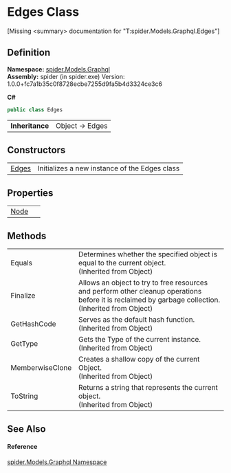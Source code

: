 # Edges Class


\[Missing &lt;summary&gt; documentation for "T:spider.Models.Graphql.Edges"\]



## Definition
**Namespace:** <a href="a7324a28-4f46-beaa-9269-26a8fa385391">spider.Models.Graphql</a>  
**Assembly:** spider (in spider.exe) Version: 1.0.0+fc7a1b35c0f8728ecbe7255d9fa5b4d3324ce3c6

**C#**
``` C#
public class Edges
```

<table><tr><td><strong>Inheritance</strong></td><td>Object  →  Edges</td></tr>
</table>



## Constructors
<table>
<tr>
<td><a href="0b6a228c-f737-75a0-3e44-a7d483fd6044">Edges</a></td>
<td>Initializes a new instance of the Edges class</td></tr>
</table>

## Properties
<table>
<tr>
<td><a href="5c82bc8d-2ce5-e50c-6a45-31189e1485d3">Node</a></td>
<td> </td></tr>
</table>

## Methods
<table>
<tr>
<td>Equals</td>
<td>Determines whether the specified object is equal to the current object.<br />(Inherited from Object)</td></tr>
<tr>
<td>Finalize</td>
<td>Allows an object to try to free resources and perform other cleanup operations before it is reclaimed by garbage collection.<br />(Inherited from Object)</td></tr>
<tr>
<td>GetHashCode</td>
<td>Serves as the default hash function.<br />(Inherited from Object)</td></tr>
<tr>
<td>GetType</td>
<td>Gets the Type of the current instance.<br />(Inherited from Object)</td></tr>
<tr>
<td>MemberwiseClone</td>
<td>Creates a shallow copy of the current Object.<br />(Inherited from Object)</td></tr>
<tr>
<td>ToString</td>
<td>Returns a string that represents the current object.<br />(Inherited from Object)</td></tr>
</table>

## See Also


#### Reference
<a href="a7324a28-4f46-beaa-9269-26a8fa385391">spider.Models.Graphql Namespace</a>  
